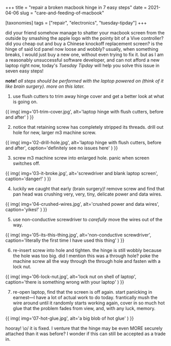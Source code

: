 +++
title = "repair a broken macbook hinge in 7 easy steps"
date = 2021-04-06
slug = "care-and-feeding-of-macbook"

[taxonomies]
tags = ["repair", "electronics", "tuesday-tipday"]
+++

did your friend somehow manage to shatter your macbook screen from the outside by smashing the apple logo with the pointy bit of a Vive controller? did you cheap out and buy a Chinese knockoff replacement screen? is the hinge of said lcd panel now loose and wobbly? usually, when something breaks, I would just buy a new one, without even trying to fix it. but as I am a reasonably unsuccessful software developer, and can not afford a new laptop right now, today's _Tuesday Tipday_ will help you solve this issue in seven easy steps!

<!-- more -->

**note!** _all steps should be performed with the laptop powered on (think of it like brain surgery). more on this later._

1. use flush cutters to trim away hinge cover and get a better look at what is going on.

{{
  img(
    img='01-trim-cover.jpg',
    alt='laptop hinge with flush cutters, before and after'
  )
}}

2. notice that retaining screw has completely stripped its threads. drill out hole for new, larger m3 machine screw.

{{
  img(
    img='02-drill-hole.jpg',
    alt='laptop hinge with flush cutters, before and after',
    caption='definitely see no issues here'
  )
}}

3. screw m3 machine screw into enlarged hole. panic when screen switches off.

{{
  img(
    img='03-it-broke.jpg',
    alt='screwdriver and blank laptop screen',
    caption='danger!'
  )
}}

4. luckily we caught that early (brain surgery)! remove screw and find that pan head was crushing very, very, tiny, delicate power and data wires.

{{
  img(
    img='04-crushed-wires.jpg',
    alt='crushed power and data wires',
    caption='yikes!'
  )
}}

5. use non-conductive screwdriver to _carefully_ move the wires out of the way.

{{
  img(
    img='05-its-this-thing.jpg',
    alt='non-conductive screwdriver',
    caption='literally the first time I have used this thing'
  )
}}

6. re-insert screw into hole and tighten. the hinge is still wobbly because the hole was too big. did I mention this was a through hole? poke the machine screw all the way through the through hole and fasten with a lock nut.

{{
  img(
    img='06-lock-nut.jpg',
    alt='lock nut on shell of laptop',
    caption='there is something wrong with your laptop'
  )
}}

7. re-open laptop, find that the screen is off again. start panicking in earnest—I have a lot of actual work to do today. frantically mush the wire around until it randomly starts working again, cover in so much hot glue that the problem fades from view, and, with any luck, memory.

{{
  img(
    img='07-hot-glue.jpg',
    alt='a big blob of hot glue'
  )
}}

hooray! \o/ it is fixed. I venture that the hinge may be even MORE securely attached than it was before? I wonder if this can still be accepted as a trade in.
